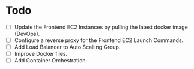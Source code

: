 # Todo

- [ ] Update the Frontend EC2 Instances by pulling the latest docker image (DevOps).
- [ ] Configure a reverse proxy for the Frontend EC2 Launch Commands.
- [ ] Add Load Balancer to Auto Scalling Group.
- [ ] Improve Docker files.
- [ ] Add Container Orchestration.